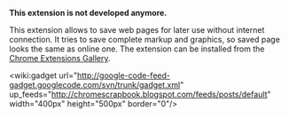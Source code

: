 **This extension is not developed anymore.**

This extension allows to save web pages for later use without internet connection. It tries to save complete markup and graphics, so saved page looks the same as online one.
The extension can be installed from the [Chrome Extensions Gallery](https://chrome.google.com/extensions/detail/gokffdfnlmampchciemmflgbckijpmlb).

<wiki:gadget url="http://google-code-feed-gadget.googlecode.com/svn/trunk/gadget.xml" up\_feeds="http://chromescrapbook.blogspot.com/feeds/posts/default" width="400px" height="500px" border="0"/>